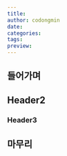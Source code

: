 ```yaml
---
title: 
author: codongmin
date: 
categories: 
tags: 
preview:
---
```


## 들어가며

## Header2

### Header3

## 마무리
